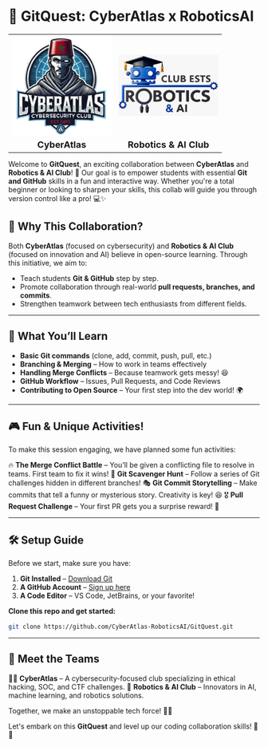 # 🚀 GitQuest: CyberAtlas x RoboticsAI

<div align="center">
  <table>
    <tr>
      <td align="center"><img src="assets/cyber.png" alt="CyberAtlas Logo" width="200"></td>
      <td align="center"><img src="assets/robotics.jpeg" alt="Robotics & AI Club Logo" width="200"></td>
    </tr>
    <tr>
      <td align="center" style="font-size: 18px;"><b>CyberAtlas</b></td>
      <td align="center" style="font-size: 18px;"><b>Robotics & AI Club</b></td>
    </tr>
  </table>
</div>

Welcome to **GitQuest**, an exciting collaboration between **CyberAtlas** and **Robotics & AI Club**! 🎉 Our goal is to empower students with essential **Git and GitHub** skills in a fun and interactive way. Whether you're a total beginner or looking to sharpen your skills, this collab will guide you through version control like a pro! 💻✨

## 📌 Why This Collaboration?

Both **CyberAtlas** (focused on cybersecurity) and **Robotics & AI Club** (focused on innovation and AI) believe in open-source learning. Through this initiative, we aim to:
- Teach students **Git & GitHub** step by step.
- Promote collaboration through real-world **pull requests, branches, and commits**.
- Strengthen teamwork between tech enthusiasts from different fields.

---

## 📖 What You’ll Learn

- **Basic Git commands** (clone, add, commit, push, pull, etc.)
- **Branching & Merging** – How to work in teams effectively
- **Handling Merge Conflicts** – Because teamwork gets messy! 😆
- **GitHub Workflow** – Issues, Pull Requests, and Code Reviews
- **Contributing to Open Source** – Your first step into the dev world! 🌍

---

## 🎮 Fun & Unique Activities!

To make this session engaging, we have planned some fun activities:

🔥 **The Merge Conflict Battle** – You’ll be given a conflicting file to resolve in teams. First team to fix it wins!
🚀 **Git Scavenger Hunt** – Follow a series of Git challenges hidden in different branches!
🎭 **Git Commit Storytelling** – Make commits that tell a funny or mysterious story. Creativity is key! 😆
🎖️ **Pull Request Challenge** – Your first PR gets you a surprise reward! 🎁

---

## 🛠️ Setup Guide

Before we start, make sure you have:

1. **Git Installed** – [Download Git](https://git-scm.com/downloads)
2. **A GitHub Account** – [Sign up here](https://github.com/)
3. **A Code Editor** – VS Code, JetBrains, or your favorite!

**Clone this repo and get started:**
```sh
git clone https://github.com/CyberAtlas-RoboticsAI/GitQuest.git
```

---

## 🤝 Meet the Teams

👨‍💻 **CyberAtlas** – A cybersecurity-focused club specializing in ethical hacking, SOC, and CTF challenges.
🤖 **Robotics & AI Club** – Innovators in AI, machine learning, and robotics solutions.

Together, we make an unstoppable tech force! 💪🔥

Let's embark on this **GitQuest** and level up our coding collaboration skills! 🚀💡

